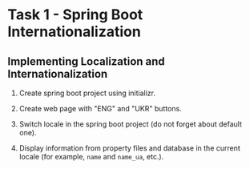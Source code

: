 # Task 1 - Spring Boot Internationalization

## Implementing Localization and Internationalization

1.	Create spring boot project using initializr.

2.	Create web page with "ENG" and "UKR" buttons.

3.	Switch locale in the spring boot project (do not forget about default one).

4.	Display information from property files and database in the current locale (for example, `name` and `name_ua`, etc.).
